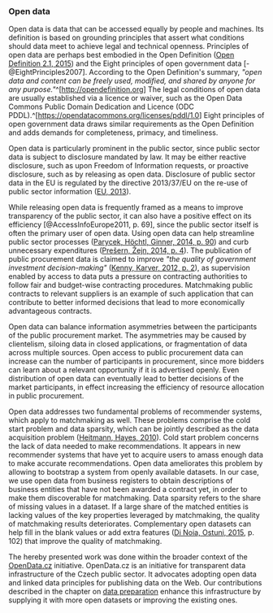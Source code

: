 ### Open data

Open data is data that can be accessed equally by people and machines.
Its definition is based on grounding principles that assert what conditions should data meet to achieve legal and technical openness.
Principles of open data are perhaps best embodied in the Open Definition ([Open Definition 2.1,               2015](#OpenDefinition2015)) and the Eight principles of open government data [-@EightPrinciples2007]. 
According to the Open Definition's summary, *"open data and content can be freely used, modified, and shared by anyone for any purpose."*^[<http://opendefinition.org>]
The legal conditions of open data are usually established via a licence or waiver, such as the Open Data Commons Public Domain Dedication and Licence (ODC PDDL).^[<https://opendatacommons.org/licenses/pddl/1.0>]
Eight principles of open government data draws similar requirements as the Open Definition and adds demands for completeness, primacy, and timeliness.

Open data is particularly prominent in the public sector, since public sector data is subject to disclosure mandated by law.
It may be either reactive disclosure, such as upon Freedom of Information requests, or proactive disclosure, such as by releasing as open data. 
Disclosure of public sector data in the EU is regulated by the directive 2013/37/EU on the re-use of public sector information ([EU, 2013](#EU2013)).

While releasing open data is frequently framed as a means to improve transparency of the public sector, it can also have a positive effect on its efficiency [@AccessInfoEurope2011, p. 69], since the public sector itself is often the primary user of open data.
Using open data can help streamline public sector processes ([Parycek, Höchtl, Ginner, 2014, p. 90](#Parycek2014)) and curb unnecessary expenditures ([Prešern, Žejn, 2014, p. 4](#Presern2014)).
The publication of public procurement data is claimed to improve *"the quality of government investment decision-making"* ([Kenny, Karver, 2012, p. 2](#Kenny2012)), as supervision enabled by access to data puts a pressure on contracting authorities to follow fair and budget-wise contracting procedures.
Matchmaking public contracts to relevant suppliers is an example of such application that can contribute to better informed decisions that lead to more economically advantageous contracts.

Open data can balance information asymmetries between the participants of the public procurement market.
The asymmetries may be caused by clientelism, siloing data in closed applications, or fragmentation of data across multiple sources.
Open access to public procurement data can increase can the number of participants in procurement, since more bidders can learn about a relevant opportunity if it is advertised openly. 
Even distribution of open data can eventually lead to better decisions of the market participants, in effect increasing the efficiency of resource allocation in public procurement.

Open data addresses two fundamental problems of recommender systems, which apply to matchmaking as well.
These problems comprise the cold start problem and data sparsity, which can be jointly described as the data acquisition problem ([Heitmann, Hayes, 2010](#Heitmann2010)).
Cold start problem concerns the lack of data needed to make recommendations.
It appears in new recommender systems that have yet to acquire users to amass enough data to make accurate recommendations.
Open data ameliorates this problem by allowing to bootstrap a system from openly available datasets.
In our case, we use open data from business registers to obtain descriptions of business entities that have not been awarded a contract yet, in order to make them discoverable for matchmaking.
Data sparsity refers to the share of missing values in a dataset. 
If a large share of the matched entities is lacking values of the key properties leveraged by matchmaking, the quality of matchmaking results deteriorates.
Complementary open datasets can help fill in the blank values or add extra features ([Di Noia, Ostuni, 2015](#DiNoia2015), p. 102) that improve the quality of matchmaking.

The hereby presented work was done within the broader context of the [OpenData.cz](http://opendata.cz) initiative.
OpenData.cz is an initiative for transparent data infrastructure of the Czech public sector.
It advocates adopting open data and linked data principles for publishing data on the Web.
Our contributions described in the chapter on [data preparation](#data-preparation) enhance this infrastructure by supplying it with more open datasets or improving the existing ones.
